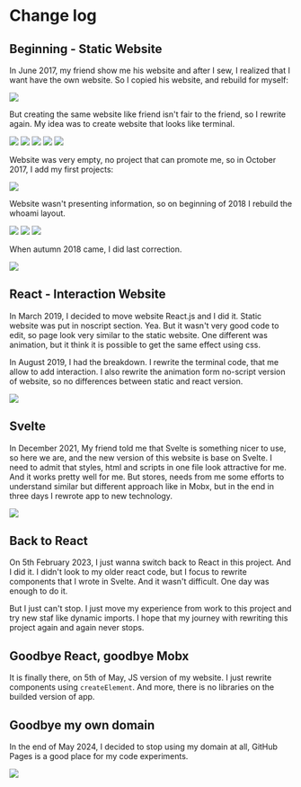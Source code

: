 # Change log

## Beginning - Static Website

In June 2017, my friend show me his website and after I sew, I realized that I want have the own website. So I copied his website, and rebuild for myself:

![](./img/2017-06-12.png)

But creating the same website like friend isn't fair to the friend, so I rewrite again. My idea was to create website that looks like terminal.

![](./img/2017-06-12.2.png)
![](./img/2017-06-14.png)
![](./img/2017-06-15.png)
![](./img/2017-06-15.2.png)
![](./img/2017-06-18.png)

Website was very empty, no project that can promote me, so in October 2017, I add my first projects:

![](./img/2017-10-06.png)

Website wasn't presenting information, so on beginning of 2018 I rebuild the whoami layout.

![](./img/2018-01-17.png)
![](./img/2018-01-28.png)
![](./img/2018-02-04.png)

When autumn 2018 came, I did last correction.

![](./img/2018-09-23.png)

## React - Interaction Website

In March 2019, I decided to move website React.js and I did it. Static website was put in noscript section. Yea. But it wasn't very good code to edit, so page look very similar to the static website. One different was animation, but it think it is possible to get the same effect using css.

In August 2019, I had the breakdown. I rewrite the terminal code, that me allow to add interaction. I also rewrite the animation form no-script version of website, so no differences between static and react version.

![](./img/2019-08-17.png)

## Svelte

In December 2021, My friend told me that Svelte is something nicer to use, so here we are, and the new version of this website is base on Svelte. I need to admit that styles, html and scripts in one file look attractive for me. And it works pretty well for me. But stores, needs from me some efforts to understand similar but different approach like in Mobx, but in the end in three days I rewrote app to new technology.

![](./img/2021-12-26.3.png)

## Back to React

On 5th February 2023, I just wanna switch back to React in this project. And I did it. I didn't look to my older react code, but I focus to rewrite components that I wrote in Svelte. And it wasn't difficult. One day was enough to do it.

But I just can't stop. I just move my experience from work to this project and try new staf like dynamic imports. I hope that my journey with rewriting this project again and again never stops.

## Goodbye React, goodbye Mobx

It is finally there, on 5th of May, JS version of my website. I just rewrite components using `createElement`. And more, there is no libraries on the builded version of app.

## Goodbye my own domain

In the end of May 2024, I decided to stop using my domain at all, GitHub Pages is a good place for my code experiments.

![](./img/2024-06-02.png)

